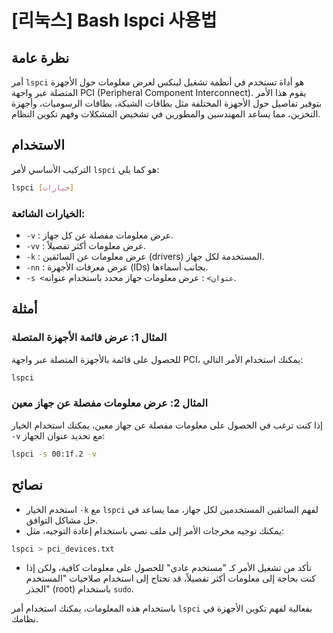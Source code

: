 # [리눅스] Bash lspci 사용법

## نظرة عامة
أمر `lspci` هو أداة تستخدم في أنظمة تشغيل لينكس لعرض معلومات حول الأجهزة المتصلة عبر واجهة PCI (Peripheral Component Interconnect). يقوم هذا الأمر بتوفير تفاصيل حول الأجهزة المختلفة مثل بطاقات الشبكة، بطاقات الرسوميات، وأجهزة التخزين، مما يساعد المهندسين والمطورين في تشخيص المشكلات وفهم تكوين النظام.

## الاستخدام
التركيب الأساسي لأمر `lspci` هو كما يلي:

```bash
lspci [خيارات]
```

### الخيارات الشائعة:
- `-v` : عرض معلومات مفصلة عن كل جهاز.
- `-vv` : عرض معلومات أكثر تفصيلاً.
- `-k` : عرض معلومات عن السائقين (drivers) المستخدمة لكل جهاز.
- `-nn` : عرض معرفات الأجهزة (IDs) بجانب أسماءها.
- `-s <عنوان>` : عرض معلومات جهاز محدد باستخدام عنوانه.

## أمثلة
### المثال 1: عرض قائمة الأجهزة المتصلة
للحصول على قائمة بالأجهزة المتصلة عبر واجهة PCI، يمكنك استخدام الأمر التالي:

```bash
lspci
```

### المثال 2: عرض معلومات مفصلة عن جهاز معين
إذا كنت ترغب في الحصول على معلومات مفصلة عن جهاز معين، يمكنك استخدام الخيار `-v` مع تحديد عنوان الجهاز:

```bash
lspci -s 00:1f.2 -v
```

## نصائح
- استخدم الخيار `-k` مع `lspci` لفهم السائقين المستخدمين لكل جهاز، مما يساعد في حل مشاكل التوافق.
- يمكنك توجيه مخرجات الأمر إلى ملف نصي باستخدام إعادة التوجيه، مثل:

```bash
lspci > pci_devices.txt
```

- تأكد من تشغيل الأمر كـ "مستخدم عادي" للحصول على معلومات كافية، ولكن إذا كنت بحاجة إلى معلومات أكثر تفصيلاً، قد تحتاج إلى استخدام صلاحيات "المستخدم الجذر" (root) باستخدام `sudo`.

باستخدام هذه المعلومات، يمكنك استخدام أمر `lspci` بفعالية لفهم تكوين الأجهزة في نظامك.